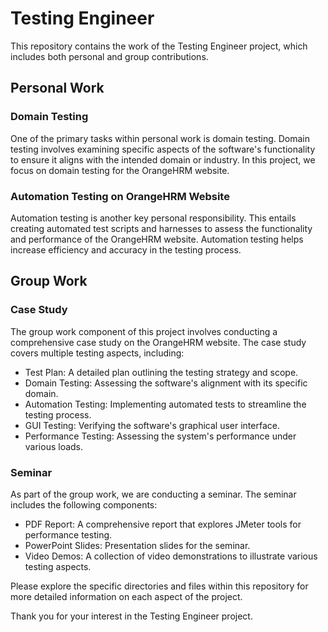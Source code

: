 # Testing Engineer

This repository contains the work of the Testing Engineer project, which includes both personal and group contributions.

## Personal Work

### Domain Testing
One of the primary tasks within personal work is domain testing. Domain testing involves examining specific aspects of the software's functionality to ensure it aligns with the intended domain or industry. In this project, we focus on domain testing for the OrangeHRM website.

### Automation Testing on OrangeHRM Website
Automation testing is another key personal responsibility. This entails creating automated test scripts and harnesses to assess the functionality and performance of the OrangeHRM website. Automation testing helps increase efficiency and accuracy in the testing process.

## Group Work

### Case Study
The group work component of this project involves conducting a comprehensive case study on the OrangeHRM website. The case study covers multiple testing aspects, including:

- Test Plan: A detailed plan outlining the testing strategy and scope.
- Domain Testing: Assessing the software's alignment with its specific domain.
- Automation Testing: Implementing automated tests to streamline the testing process.
- GUI Testing: Verifying the software's graphical user interface.
- Performance Testing: Assessing the system's performance under various loads.

### Seminar
As part of the group work, we are conducting a seminar. The seminar includes the following components:

- PDF Report: A comprehensive report that explores JMeter tools for performance testing.
- PowerPoint Slides: Presentation slides for the seminar.
- Video Demos: A collection of video demonstrations to illustrate various testing aspects.

Please explore the specific directories and files within this repository for more detailed information on each aspect of the project.

Thank you for your interest in the Testing Engineer project.
